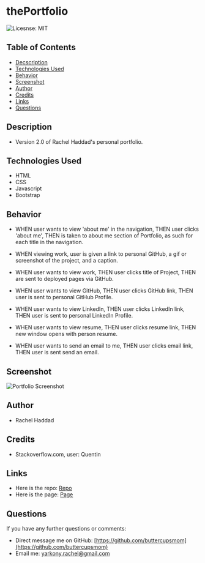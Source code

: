 # thePortfolio

![Licesnse: MIT](https://img.shields.io/badge/badge-MIT-blue)

## Table of Contents

- [Decscription](./README.md#description)
- [Technologies Used](./README.md#technologies-used)
- [Behavior](./README.md#behavior)
- [Screenshot](./README.md#screenshot)
- [Author](./README.md#author)
- [Credits](./README.md#credits)
- [Links](./README.md#links)
- [Questions](./README.md#questions)

## Description

- Version 2.0 of Rachel Haddad's personal portfolio.

## Technologies Used

- HTML
- CSS
- Javascript
- Bootstrap

## Behavior

- WHEN user wants to view 'about me' in the navigation, THEN user clicks 'about me', THEN is taken to about me section of Portfolio, as such for each title in the navigation.

- WHEN viewing work, user is given a link to personal GitHub, a gif or screenshot of the project, and a caption.

- WHEN user wants to view work, THEN user clicks title of Project, THEN are sent to deployed pages via GitHub.

- WHEN user wants to view GitHub, THEN user clicks GitHub link, THEN user is sent to personal GitHub Profile.

- WHEN user wants to view LinkedIn, THEN user clicks LinkedIn link, THEN user is sent to personal LinkedIn Profile.

- WHEN user wants to view resume, THEN user clicks resume link, THEN new window opens with person resume.

- WHEN user wants to send an email to me, THEN user clicks email link, THEN user is sent send an email.

## Screenshot

![Portfolio Screenshot](./assets/images/portfolio-screen-shot.gif)

## Author

- Rachel Haddad

## Credits

- Stackoverflow.com, user: Quentin

## Links

- Here is the repo: [Repo](https://github.com/buttercupsmom/thePortfolio)
- Here is the page: [Page](https://buttercupsmom.github.io/thePortfolio//)

## Questions

If you have any further questions or comments:

- Direct message me on GitHub: [https://github.com/buttercupsmom](https://github.com/buttercupsmom)
- Email me: [yarkony.rachel@gmail.com](mailto:yarkony.rachel@gmail.com)
